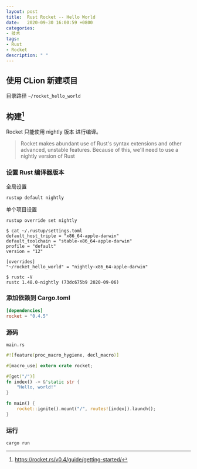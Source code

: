 ```yaml
---
layout: post
title:  Rust Rocket -- Hello World
date:   2020-09-30 16:00:59 +0800
categories:
- 技术
tags: 
- Rust
- Rocket
description: " "
---
```


## 使用 CLion 新建项目

目录路径 `~/rocket_hello_world`

## 构建[^1]

Rocket 只能使用 nightly  版本 进行编译。

> Rocket makes abundant use of Rust's syntax extensions and other advanced, unstable features. Because of this, we'll need to use a nightly version of Rust

### 设置 Rust 编译器版本

全局设置

`rustup default nightly`


单个项目设置

`rustup override set nightly`

``` shell
$ cat ~/.rustup/settings.toml
default_host_triple = "x86_64-apple-darwin"
default_toolchain = "stable-x86_64-apple-darwin"
profile = "default"
version = "12"

[overrides]
"~/rocket_hello_world" = "nightly-x86_64-apple-darwin"

$ rustc -V
rustc 1.48.0-nightly (73dc675b9 2020-09-06)
```
 
### 添加依赖到 Cargo.toml

``` toml
[dependencies]
rocket = "0.4.5"
```

### 源码 

`main.rs`

``` rust 
#![feature(proc_macro_hygiene, decl_macro)]

#[macro_use] extern crate rocket;

#[get("/")]
fn index() -> &'static str {
    "Hello, world!"
}

fn main() {
    rocket::ignite().mount("/", routes![index]).launch();
}

```

### 运行 ###

`cargo run`

[^1]: https://rocket.rs/v0.4/guide/getting-started/
